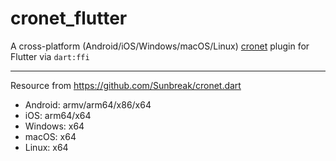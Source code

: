 # cronet_flutter

A cross-platform (Android/iOS/Windows/macOS/Linux) [cronet](https://chromium.googlesource.com/chromium/src/+/master/components/cronet/) plugin for Flutter via `dart:ffi`

---

Resource from https://github.com/Sunbreak/cronet.dart

- Android: armv/arm64/x86/x64
- iOS: arm64/x64
- Windows: x64
- macOS: x64
- Linux: x64
